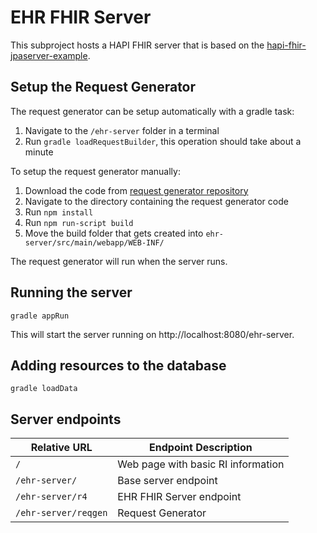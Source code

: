 # EHR FHIR Server
This subproject hosts a HAPI FHIR server that is based on the [hapi-fhir-jpaserver-example](https://github.com/jamesagnew/hapi-fhir/tree/master/hapi-fhir-jpaserver-example).

## Setup the Request Generator
The request generator can be setup automatically with a gradle task:
1. Navigate to the `/ehr-server` folder in a terminal
2. Run `gradle loadRequestBuilder`, this operation should take about a minute

To setup the request generator manually:
1. Download the code from [request generator repository](https://github.com/HL7-DaVinci/crd-request-generator)
2. Navigate to the directory containing the request generator code
3. Run `npm install`
4. Run `npm run-script build`
5. Move the build folder that gets created into `ehr-server/src/main/webapp/WEB-INF/`

The request generator will run when the server runs.

## Running the server
`gradle appRun`

This will start the server running on http://localhost:8080/ehr-server.

## Adding resources to the database
`gradle loadData`

## Server endpoints
|Relative URL|Endpoint Description|
|----|----|
|`/`|Web page with basic RI information|
|`/ehr-server/`|Base server endpoint|
|`/ehr-server/r4`|EHR FHIR Server endpoint|
|`/ehr-server/reqgen`|Request Generator|

